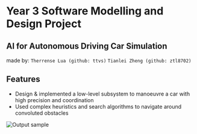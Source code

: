 # Year 3 Software Modelling and Design Project
## AI for Autonomous Driving Car Simulation 

made by:
`Therrense Lua (github: ttvs)`
`Tianlei Zheng (github: ztl8702)`


## Features
- Design & implemented a low-level subsystem to manoeuvre a car with high precision and coordination 
- Used complex heuristics and search algorithms to navigate around convoluted obstacles 

![Output sample](https://github.com/ztl8702/smd-part-c/blob/master/video1527403708.gif)
